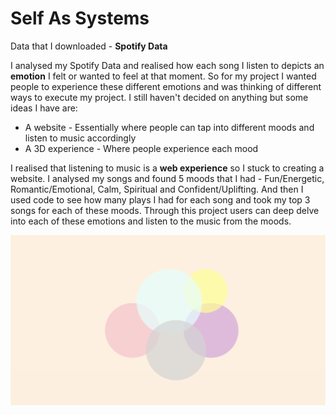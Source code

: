 
# Self As Systems

Data that I downloaded - **Spotify Data**

I analysed my Spotify Data and realised how each song I listen to depicts an **emotion** I felt or wanted to feel at that moment. 
So for my project I wanted people to experience these different emotions and was thinking of different ways to execute my project. I still haven't decided on anything but some ideas I have are:
-  A website - Essentially where people can tap into different moods and listen to music accordingly 
-  A 3D experience - Where people experience each mood

I realised that listening to music is a **web experience** so I stuck to creating a website. I analysed my songs and found 5 moods that I had - Fun/Energetic, Romantic/Emotional, Calm, Spiritual and Confident/Uplifting. And then I used code to see how many plays I had for each song and took my top 3 songs for each of these moods. 
Through this project users can deep delve into each of these emotions and listen to the music from the moods. 

<img src="photo.png" alt="preview">